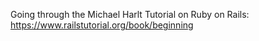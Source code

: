 Going through the Michael Harlt Tutorial on Ruby on Rails: https://www.railstutorial.org/book/beginning